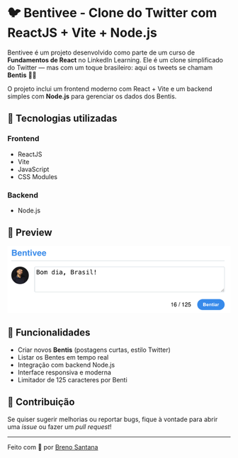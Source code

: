 # 🐦 Bentivee - Clone do Twitter com ReactJS + Vite + Node.js

Bentivee é um projeto desenvolvido como parte de um curso de **Fundamentos de React** no LinkedIn Learning. Ele é um clone simplificado do Twitter — mas com um toque brasileiro: aqui os tweets se chamam **Bentis** 🐤✨

O projeto inclui um frontend moderno com React + Vite e um backend simples com **Node.js** para gerenciar os dados dos Bentis.

## 🚀 Tecnologias utilizadas

### Frontend
- ReactJS
- Vite
- JavaScript
- CSS Modules

### Backend
- Node.js

## 📸 Preview

![Preview do Bentivee](./preview.png)

## 🔧 Funcionalidades

- Criar novos **Bentis** (postagens curtas, estilo Twitter)
- Listar os Bentes em tempo real
- Integração com backend Node.js
- Interface responsiva e moderna
- Limitador de 125 caracteres por Benti

## 🤝 Contribuição

Se quiser sugerir melhorias ou reportar bugs, fique à vontade para abrir uma *issue* ou fazer um *pull request*!

---

Feito com 💙 por [Breno Santana](https://github.com/brenoasantana)